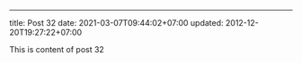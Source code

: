 ---
title: Post 32
date: 2021-03-07T09:44:02+07:00
updated: 2012-12-20T19:27:22+07:00

This is content of post 32